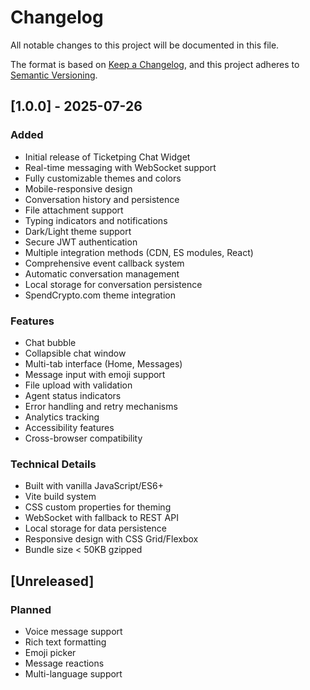 # Changelog

All notable changes to this project will be documented in this file.

The format is based on [Keep a Changelog](https://keepachangelog.com/en/1.0.0/),
and this project adheres to [Semantic Versioning](https://semver.org/spec/v2.0.0.html).

## [1.0.0] - 2025-07-26

### Added
- Initial release of Ticketping Chat Widget
- Real-time messaging with WebSocket support
- Fully customizable themes and colors
- Mobile-responsive design
- Conversation history and persistence
- File attachment support
- Typing indicators and notifications
- Dark/Light theme support
- Secure JWT authentication
- Multiple integration methods (CDN, ES modules, React)
- Comprehensive event callback system
- Automatic conversation management
- Local storage for conversation persistence
- SpendCrypto.com theme integration

### Features
- Chat bubble
- Collapsible chat window
- Multi-tab interface (Home, Messages)
- Message input with emoji support
- File upload with validation
- Agent status indicators
- Error handling and retry mechanisms
- Analytics tracking
- Accessibility features
- Cross-browser compatibility

### Technical Details
- Built with vanilla JavaScript/ES6+
- Vite build system
- CSS custom properties for theming
- WebSocket with fallback to REST API
- Local storage for data persistence
- Responsive design with CSS Grid/Flexbox
- Bundle size < 50KB gzipped

## [Unreleased]

### Planned
- Voice message support
- Rich text formatting
- Emoji picker
- Message reactions
- Multi-language support
